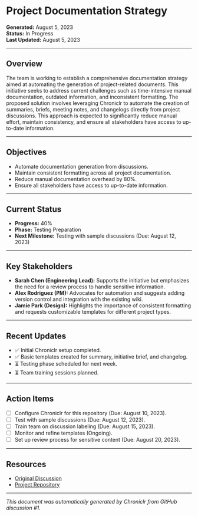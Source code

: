 # Project Documentation Strategy

**Generated:** August 5, 2023  
**Status:** In Progress  
**Last Updated:** August 5, 2023  

---

## Overview

The team is working to establish a comprehensive documentation strategy aimed at automating the generation of project-related documents. This initiative seeks to address current challenges such as time-intensive manual documentation, outdated information, and inconsistent formatting. The proposed solution involves leveraging Chroniclr to automate the creation of summaries, briefs, meeting notes, and changelogs directly from project discussions. This approach is expected to significantly reduce manual effort, maintain consistency, and ensure all stakeholders have access to up-to-date information.

---

## Objectives

- Automate documentation generation from discussions.
- Maintain consistent formatting across all project documentation.
- Reduce manual documentation overhead by 80%.
- Ensure all stakeholders have access to up-to-date information.

---

## Current Status

- **Progress:** 40%  
- **Phase:** Testing Preparation  
- **Next Milestone:** Testing with sample discussions (Due: August 12, 2023)

---

## Key Stakeholders

- **Sarah Chen (Engineering Lead):** Supports the initiative but emphasizes the need for a review process to handle sensitive information.  
- **Alex Rodriguez (PM):** Advocates for automation and suggests adding version control and integration with the existing wiki.  
- **Jamie Park (Design):** Highlights the importance of consistent formatting and requests customizable templates for different project types.

---

## Recent Updates

- ✅ Initial Chroniclr setup completed.  
- ✅ Basic templates created for summary, initiative brief, and changelog.  
- ⏳ Testing phase scheduled for next week.  
- ⏳ Team training sessions planned.

---

## Action Items

- [ ] Configure Chroniclr for this repository (Due: August 10, 2023).  
- [ ] Test with sample discussions (Due: August 12, 2023).  
- [ ] Train team on discussion labeling (Due: August 15, 2023).  
- [ ] Monitor and refine templates (Ongoing).  
- [ ] Set up review process for sensitive content (Due: August 20, 2023).

---

## Resources

- [Original Discussion](#)  
- [Project Repository](#)  

---

*This document was automatically generated by Chroniclr from GitHub discussion #1.*
